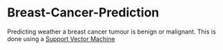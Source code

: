 # Breast-Cancer-Prediction
Predicting weather a breast cancer tumour is benign or malignant. This is done using a [Support Vector Machine](https://scikit-learn.org/stable/modules/svm.html)
